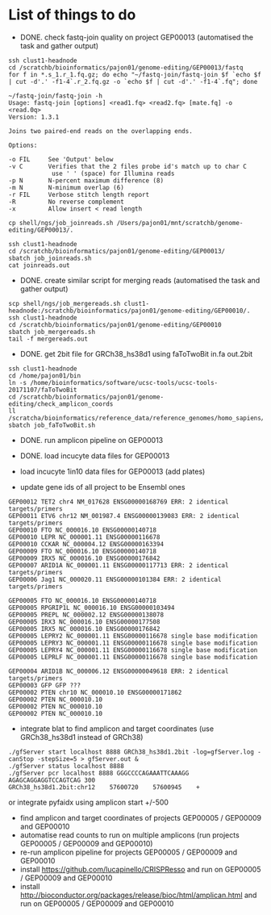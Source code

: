 # List of things to do

- DONE. check fastq-join quality on project GEP00013 (automatised the task and gather output)

```
ssh clust1-headnode
cd /scratchb/bioinformatics/pajon01/genome-editing/GEP00013/fastq
for f in *.s_1.r_1.fq.gz; do echo "~/fastq-join/fastq-join $f `echo $f | cut -d'.' -f1-4`.r_2.fq.gz -o `echo $f | cut -d'.' -f1-4`.fq"; done

~/fastq-join/fastq-join -h
Usage: fastq-join [options] <read1.fq> <read2.fq> [mate.fq] -o <read.0q>
Version: 1.3.1

Joins two paired-end reads on the overlapping ends.

Options:

-o FIL     See 'Output' below
-v C       Verifies that the 2 files probe id's match up to char C
            use ' ' (space) for Illumina reads
-p N       N-percent maximum difference (8)
-m N       N-minimum overlap (6)
-r FIL     Verbose stitch length report
-R         No reverse complement
-x         Allow insert < read length
```

```
cp shell/ngs/job_joinreads.sh /Users/pajon01/mnt/scratchb/genome-editing/GEP00013/.
```

```
ssh clust1-headnode
cd /scratchb/bioinformatics/pajon01/genome-editing/GEP00013/
sbatch job_joinreads.sh
cat joinreads.out
```
- DONE. create similar script for merging reads (automatised the task and gather output)

```
scp shell/ngs/job_mergereads.sh clust1-headnode:/scratchb/bioinformatics/pajon01/genome-editing/GEP00010/.
ssh clust1-headnode
cd /scratchb/bioinformatics/pajon01/genome-editing/GEP00010
sbatch job_mergereads.sh
tail -f mergereads.out
```

- DONE. get 2bit file for GRCh38_hs38d1 using faToTwoBit in.fa out.2bit

```
ssh clust1-headnode
cd /home/pajon01/bin
ln -s /home/bioinformatics/software/ucsc-tools/ucsc-tools-20171107/faToTwoBit
cd /scratchb/bioinformatics/pajon01/genome-editing/check_amplicon_coords
ll /scratcha/bioinformatics/reference_data/reference_genomes/homo_sapiens/GRCh38_hs38d1/fasta/hsa.GRCh38_hs38d1.fa
sbatch job_faToTwoBit.sh
```

- DONE. run amplicon pipeline on GEP00013
- DONE. load incucyte data files for GEP00013
- load incucyte 1in10 data files for GEP00013 (add plates)

- update gene ids of all project to be Ensembl ones
```
GEP00012 TET2 chr4 NM_017628 ENSG00000168769 ERR: 2 identical targets/primers
GEP00011 ETV6 chr12 NM_001987.4 ENSG00000139083 ERR: 2 identical targets/primers
GEP00010 FTO NC_000016.10 ENSG00000140718
GEP00010 LEPR NC_000001.11 ENSG00000116678
GEP00010 CCKAR NC_000004.12 ENSG00000163394
GEP00009 FTO NC_000016.10 ENSG00000140718
GEP00009 IRX5 NC_000016.10 ENSG00000176842
GEP00007 ARID1A NC_000001.11 ENSG00000117713 ERR: 2 identical targets/primers
GEP00006 Jag1 NC_000020.11 ENSG00000101384 ERR: 2 identical targets/primers

GEP00005 FTO NC_000016.10 ENSG00000140718
GEP00005 RPGRIP1L NC_000016.10 ENSG00000103494
GEP00005 PREPL NC_000002.12 ENSG00000138078
GEP00005 IRX3 NC_000016.10 ENSG00000177508
GEP00005 IRX5 NC_000016.10 ENSG00000176842
GEP00005 LEPRY2 NC_000001.11 ENSG00000116678 single base modification
GEP00005 LEPRY3 NC_000001.11 ENSG00000116678 single base modification
GEP00005 LEPRY4 NC_000001.11 ENSG00000116678 single base modification
GEP00005 LEPRLF NC_000001.11 ENSG00000116678 single base modification

GEP00004 ARID1B NC_000006.12 ENSG00000049618 ERR: 2 identical targets/primers
GEP00003 GFP GFP ???
GEP00002 PTEN chr10 NC_000010.10 ENSG00000171862
GEP00002 PTEN NC_000010.10
GEP00002 PTEN NC_000010.10
GEP00002 PTEN NC_000010.10

```

- integrate blat to find amplicon and target coordinates (use GRCh38_hs38d1 instead of GRCh38)

```
./gfServer start localhost 8888 GRCh38_hs38d1.2bit -log=gfServer.log -canStop -stepSize=5 > gfServer.out &
./gfServer status localhost 8888
./gfServer pcr localhost 8888 GGGCCCCAGAAATTCAAAGG AGAGCAGGAGGTCCAGTCAG 300
GRCh38_hs38d1.2bit:chr12	57600720	57600945	+
```

or integrate pyfaidx using amplicon start +/-500

- find amplicon and target coordinates of projects GEP00005 / GEP00009 and GEP00010
- automatise read counts to run on multiple amplicons (run projects GEP00005 / GEP00009 and GEP00010)
- re-run amplicon pipeline for projects GEP00005 / GEP00009 and GEP00010
- install https://github.com/lucapinello/CRISPResso and run on GEP00005 / GEP00009 and GEP00010
- install http://bioconductor.org/packages/release/bioc/html/amplican.html and run on GEP00005 / GEP00009 and GEP00010

